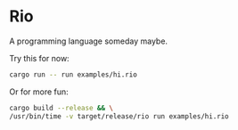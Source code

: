 # Rio

A programming language someday maybe.

Try this for now:

```sh
cargo run -- run examples/hi.rio
```

Or for more fun:

```sh
cargo build --release && \
/usr/bin/time -v target/release/rio run examples/hi.rio
```
